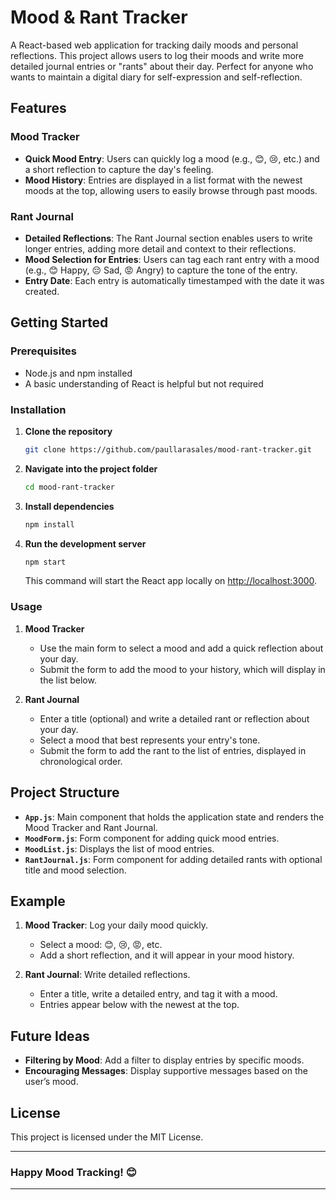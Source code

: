 # Mood & Rant Tracker

A React-based web application for tracking daily moods and personal reflections. This project allows users to log their moods and write more detailed journal entries or "rants" about their day. Perfect for anyone who wants to maintain a digital diary for self-expression and self-reflection.

## Features

### Mood Tracker
- **Quick Mood Entry**: Users can quickly log a mood (e.g., 😊, 😢, etc.) and a short reflection to capture the day's feeling.
- **Mood History**: Entries are displayed in a list format with the newest moods at the top, allowing users to easily browse through past moods.

### Rant Journal
- **Detailed Reflections**: The Rant Journal section enables users to write longer entries, adding more detail and context to their reflections.
- **Mood Selection for Entries**: Users can tag each rant entry with a mood (e.g., 😊 Happy, 😔 Sad, 😡 Angry) to capture the tone of the entry.
- **Entry Date**: Each entry is automatically timestamped with the date it was created.

## Getting Started

### Prerequisites

- Node.js and npm installed
- A basic understanding of React is helpful but not required

### Installation

1. **Clone the repository**
   ```bash
   git clone https://github.com/paullarasales/mood-rant-tracker.git
   ```
2. **Navigate into the project folder**
   ```bash
   cd mood-rant-tracker
   ```
3. **Install dependencies**
   ```bash
   npm install
   ```
4. **Run the development server**
   ```bash
   npm start
   ```
   This command will start the React app locally on [http://localhost:3000](http://localhost:3000).

### Usage

1. **Mood Tracker**
   - Use the main form to select a mood and add a quick reflection about your day.
   - Submit the form to add the mood to your history, which will display in the list below.

2. **Rant Journal**
   - Enter a title (optional) and write a detailed rant or reflection about your day.
   - Select a mood that best represents your entry's tone.
   - Submit the form to add the rant to the list of entries, displayed in chronological order.

## Project Structure

- **`App.js`**: Main component that holds the application state and renders the Mood Tracker and Rant Journal.
- **`MoodForm.js`**: Form component for adding quick mood entries.
- **`MoodList.js`**: Displays the list of mood entries.
- **`RantJournal.js`**: Form component for adding detailed rants with optional title and mood selection.

## Example

1. **Mood Tracker**: Log your daily mood quickly.
   - Select a mood: 😊, 😢, 😡, etc.
   - Add a short reflection, and it will appear in your mood history.

2. **Rant Journal**: Write detailed reflections.
   - Enter a title, write a detailed entry, and tag it with a mood.
   - Entries appear below with the newest at the top.

## Future Ideas

- **Filtering by Mood**: Add a filter to display entries by specific moods.
- **Encouraging Messages**: Display supportive messages based on the user’s mood.

## License

This project is licensed under the MIT License.

---

### Happy Mood Tracking! 😊

--- 
